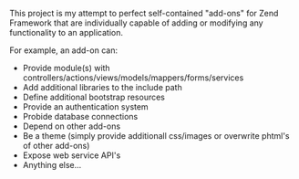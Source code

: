 This project is my attempt to perfect self-contained "add-ons" for Zend
Framework that are individually capable of adding or modifying any functionality
to an application.

For example, an add-on can:
* Provide module(s) with controllers/actions/views/models/mappers/forms/services
* Add additional libraries to the include path
* Define additional bootstrap resources
* Provide an authentication system
* Probide database connections
* Depend on other add-ons
* Be a theme (simply provide additionall css/images or overwrite phtml's of other add-ons)
* Expose web service API's
* Anything else...
